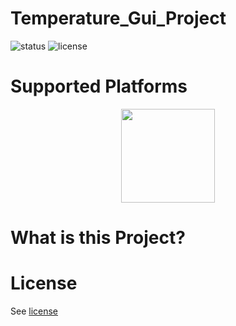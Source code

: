 # Temperature_Gui_Project
![status](http://cdn.pandorian.net/github/Development-Stopped-red.svg)
![license](https://upload.wikimedia.org/wikipedia/commons/thumb/9/93/GPLv3_Logo.svg/200px-GPLv3_Logo.svg.png)

# Supported Platforms
<center>
<img src="https://pbs.twimg.com/profile_images/571398080688181248/57UKydQS.png"width="150">
</center>

# What is this Project?

# License
See [license](https://github.com/KGkotzamanidis/Temperature_Gui_Project/blob/master/license)

